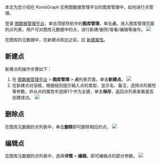 本文为您介绍在 KonisGraph 实例图数据管理平台的图库管理中，如何进行点管理。

登录 [图数据管理平台](https://cloud.tencent.com/document/product/1366/61194#dltsjk)，单击顶部导航中的**图库管理**，单击**点**，进入图库管理页面的点列表，用户可对图库元数据中的点，进行新建/删除/查看/编辑等操作。
![](https://main.qcloudimg.com/raw/bbb205e69536e6f0a0b13bb940514c6b.png)

在图库的元数据中，在新建点和边之前，应 [新建属性](https://cloud.tencent.com/document/product/1366/61206)。

## 新建点
新建点的操作步骤如下：
1. 在 [图数据管理平台](https://cloud.tencent.com/document/product/1366/61194#dltsjk) > **图库管理** > **点**列表页面，单击**新建点**。
![](https://main.qcloudimg.com/raw/dba9cc5999e75fe0d81682dfb84c399f.png)
2. 在新建点对话框，根据规则提示输入点的类型、显示名、备注，选择点的属性等参数，并从点的属性中选择1个作为主键，单击**保存**，返回点列表查看是否创建成功。
![](https://main.qcloudimg.com/raw/cb50ebbf4370b85b9bbcbfffd0165186.png)

## 删除点
在图库元数据的点列表中，单击**删除**即可删除相应的点。
![](https://main.qcloudimg.com/raw/ab3da643dd6c2f8c89a8f6c7dcb11aba.png)

## 编辑点
在图库元数据的点列表中，选择**详情** > **编辑**，即可编辑点的部分参数。
![](https://main.qcloudimg.com/raw/e2ed1e317d0da635a52cd832a0fd3382.png)

